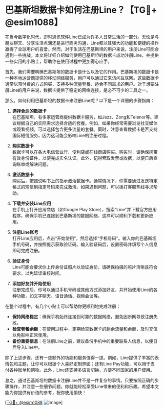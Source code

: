 # 巴基斯坦数据卡如何注册Line？【TG💪+ @esim1088】

在当今数字化时代，即时通讯软件Line已成为许多人日常生活的一部分。无论是与朋友聊天、分享生活点滴还是进行商务沟通，Line都以其强大的功能和便捷的操作赢得了全球用户的喜爱。然而，对于生活在巴基斯坦的用户来说，注册Line可能会遇到一些挑战。本文将详细介绍如何使用巴基斯坦的数据卡成功注册Line，并提供一些实用的小贴士，帮助你在使用过程中更加得心应手。

首先，我们需要明确巴基斯坦的数据卡是什么以及它的作用。巴基斯坦的数据卡是一种本地运营商提供的移动网络服务，用户可以通过它来访问互联网。这些数据卡通常以预付费的方式购买，支持多种流量套餐，适合不同需求的用户。对于想要注册Line的用户来说，数据卡提供了稳定的网络连接，是必不可少的工具之一。

那么，如何利用巴基斯坦的数据卡来注册Line呢？以下是一个详细的步骤指南：

1. **选择合适的数据卡**  
   在巴基斯坦，有多家运营商提供数据卡服务，如Jazz、Zong和Telenor等。建议根据自己的实际需求选择合适的套餐。例如，如果你经常需要浏览社交媒体或观看视频，可以选择包含更多流量的套餐。同时，注意查看数据卡是否支持国际短信服务，因为这可能会影响Line的注册过程。

2. **购买数据卡**  
   数据卡可以在各大电信营业厅、便利店或在线商店购买。购买时，请确保携带有效身份证件，以便完成实名认证。此外，记得索取发票或收据，以便日后查询账单或解决问题。

3. **激活数据卡**  
   购买后，按照说明书上的指示激活数据卡。通常情况下，你需要通过发送特定格式的短信到指定号码来完成激活。如果遇到问题，可以拨打客服热线寻求帮助。

4. **下载并安装Line应用**  
   在手机上打开应用商店（如Google Play Store），搜索“Line”并下载官方应用程序。确保手机已连接到巴基斯坦的数据网络，这样可以顺利下载和更新应用。

5. **注册Line账号**  
   打开Line应用后，点击“开始使用”，然后选择“手机号码”。输入你的巴基斯坦手机号码，并按照提示获取验证码。输入验证码后，设置密码并填写个人信息即可完成注册。

6. **验证身份**  
   Line可能会要求你上传身份证照片以验证身份。请确保拍摄的照片清晰且符合要求，以免延误审核时间。

7. **添加好友并开始使用**  
   注册完成后，你可以通过手机号码或其他方式添加好友，并开始使用Line的各种功能，如文字聊天、语音通话、视频会议等。

在整个过程中，有几个小贴士可以帮助你更顺利地完成注册：

- **保持网络稳定**：确保手机始终连接到可靠的数据网络，避免因断网导致注册失败。
- **检查套餐余额**：在使用过程中，定期检查数据卡的剩余流量和余额，及时充值以免影响正常使用。
- **备份重要信息**：在注册Line之前，建议备份手机中的重要联系人信息，以便日后导入Line中。

除了上述步骤，还有一些额外的功能和服务值得一提。例如，Line提供了丰富的表情包和主题，让你可以根据个人喜好定制界面；还有Line Pay功能，可以用于支付各种账单和购物。此外，Line还支持多语言切换，方便不同国家的用户使用。

总之，通过巴基斯坦的数据卡注册Line并不是一件复杂的事情。只要按照正确的步骤操作，并注意一些细节问题，你就能轻松享受Line带来的便利和乐趣。希望本文能为你提供有价值的参考，祝你使用愉快！

[[TG💪+ @esim1088](https://t.me/s/esim1088) ![Image](https://i.postimg.cc/4NQfJmqS/Snipaste-2025-05-13-00-14-12.png)]